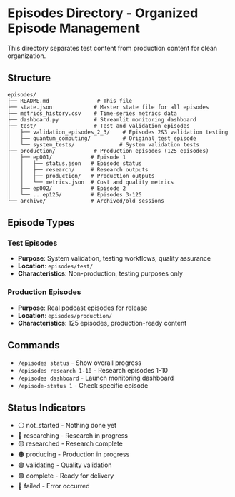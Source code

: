 # Episodes Directory - Organized Episode Management

This directory separates test content from production content for clean organization.

## Structure

```
episodes/
├── README.md               # This file
├── state.json             # Master state file for all episodes
├── metrics_history.csv    # Time-series metrics data
├── dashboard.py           # Streamlit monitoring dashboard
├── test/                  # Test and validation episodes
│   ├── validation_episodes_2_3/    # Episodes 2&3 validation testing
│   ├── quantum_computing/          # Original test episode
│   └── system_tests/              # System validation tests
├── production/            # Production episodes (125 episodes)
│   ├── ep001/            # Episode 1
│   │   ├── status.json   # Episode status
│   │   ├── research/     # Research outputs
│   │   ├── production/   # Production outputs
│   │   └── metrics.json  # Cost and quality metrics
│   ├── ep002/            # Episode 2
│   └── ...ep125/         # Episodes 3-125
└── archive/              # Archived/old sessions
```

## Episode Types

### Test Episodes
- **Purpose**: System validation, testing workflows, quality assurance
- **Location**: `episodes/test/`
- **Characteristics**: Non-production, testing purposes only

### Production Episodes
- **Purpose**: Real podcast episodes for release
- **Location**: `episodes/production/`
- **Characteristics**: 125 episodes, production-ready content

## Commands

- `/episodes status` - Show overall progress
- `/episodes research 1-10` - Research episodes 1-10
- `/episodes dashboard` - Launch monitoring dashboard
- `/episode-status 1` - Check specific episode

## Status Indicators

- ⚪ not_started - Nothing done yet
- 🔵 researching - Research in progress
- 🟡 researched - Research complete
- 🟠 producing - Production in progress
- 🟣 validating - Quality validation
- 🟢 complete - Ready for delivery
- 🔴 failed - Error occurred
